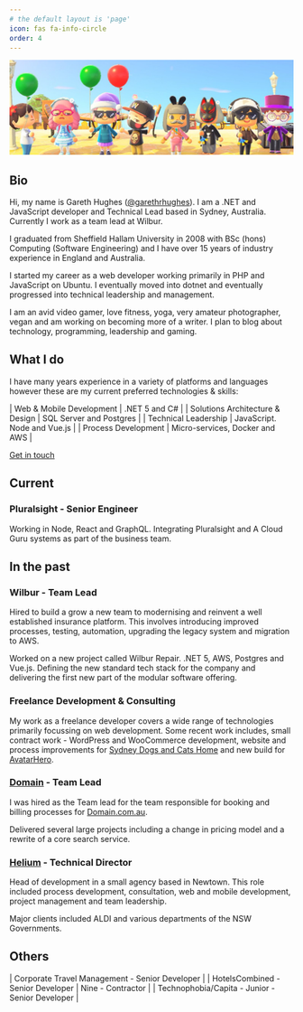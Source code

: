 ```yaml
---
# the default layout is 'page'
icon: fas fa-info-circle
order: 4
---
```


![](/assets/img/about-me.jpg)

## Bio

Hi, my name is Gareth Hughes ([@garethrhughes](https://twitter.com/garethrhughes)). I am a .NET and JavaScript developer and Technical Lead based in Sydney, Australia. Currently I work as a team lead at Wilbur.

I graduated from Sheffield Hallam University in 2008 with BSc (hons) Computing (Software Engineering) and I have over 15 years of industry experience in England and Australia. 

I started my career as a web developer working primarily in PHP and JavaScript on Ubuntu. I eventually moved into dotnet and eventually progressed into technical leadership and management. 

I am an avid video gamer, love fitness, yoga, very amateur photographer, vegan and am working on becoming more of a writer. I plan to blog about technology, programming, leadership and gaming. 


## What I do

I have many years experience in a variety of platforms and languages however these are my current preferred technologies & skills:

| Web & Mobile Development | .NET 5 and C# |
| Solutions Architecture & Design | SQL Server and Postgres |
| Technical Leadership | JavaScript. Node and Vue.js |
| Process Development | Micro-services, Docker and AWS |

<a href="mailto:hughesrgareth@proton.me" class="btn btn-primary">Get in touch</a>

## Current 

### Pluralsight - Senior Engineer

Working in Node, React and GraphQL. Integrating Pluralsight and A Cloud Guru systems as part of the business team. 

## In the past

### Wilbur - Team Lead

Hired to build a grow a new team to modernising and reinvent a well established insurance platform. This involves introducing improved processes, testing, automation, upgrading the legacy system and migration to AWS. 

Worked on a new project called Wilbur Repair. .NET 5, AWS, Postgres and Vue.js. Defining the new standard tech stack for the company and delivering the first new part of the modular software offering. 

### Freelance Development & Consulting

My work as a freelance developer covers a wide range of technologies primarily focussing on web development. Some recent work includes, small contract work - WordPress and WooCommerce development, website and process improvements for [Sydney Dogs and Cats Home](https://sydneydogsandcatshome.org/) and new build for [AvatarHero](https://avatarhero.net/).

### [Domain](https://domain.com.au) - Team Lead

I was hired as the Team lead for the team responsible for booking and billing processes for [Domain.com.au](https://domain.com.au). 

Delivered several large projects including a change in pricing model and a rewrite of a core search service. 

### [Helium](https://heliumcreative.com.au) - Technical Director

Head of development in a small agency based in Newtown. This role included process development, consultation, web and mobile development, project management and team leadership.

Major clients included ALDI and various departments of the NSW Governments. 

## Others

| Corporate Travel Management - Senior Developer |
| HotelsCombined - Senior Developer 
| Nine - Contractor |
| Technophobia/Capita - Junior - Senior Developer | 
